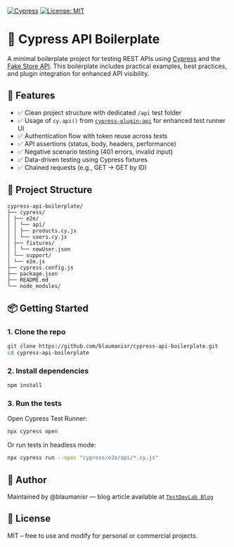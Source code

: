 [![Cypress](https://img.shields.io/badge/tested%20with-Cypress-17202C.svg?logo=cypress)](https://www.cypress.io/)
[![License: MIT](https://img.shields.io/badge/license-MIT-blue.svg)](LICENSE)

# 🧪 Cypress API Boilerplate

A minimal boilerplate project for testing REST APIs using [Cypress](https://www.cypress.io/) and the [Fake Store API](https://fakestoreapi.com/). This boilerplate includes practical examples, best practices, and plugin integration for enhanced API visibility.

## 🚀 Features

- ✅ Clean project structure with dedicated `/api` test folder
- ✅ Usage of `cy.api()` from [`cypress-plugin-api`](https://github.com/filiphric/cypress-plugin-api) for enhanced test runner UI
- ✅ Authentication flow with token reuse across tests
- ✅ API assertions (status, body, headers, performance)
- ✅ Negative scenario testing (401 errors, invalid input)
- ✅ Data-driven testing using Cypress fixtures
- ✅ Chained requests (e.g., GET → GET by ID)

## 📂 Project Structure

```
cypress-api-boilerplate/
├── cypress/
│ ├── e2e/
│ │ └── api/
│ │ ├── products.cy.js
│ │ └── users.cy.js
│ ├── fixtures/
│ │ └── newUser.json
│ └── support/
│ └── e2e.js
├── cypress.config.js
├── package.json
├── README.md
└── node_modules/
```

## 📦 Getting Started

### 1. Clone the repo

```bash
git clone https://github.com/blaumanisr/cypress-api-boilerplate.git
cd cypress-api-boilerplate
```

### 2. Install dependencies

```bash
npm install
```

### 3. Run the tests

Open Cypress Test Runner:

```bash
npx cypress open
```

Or run tests in headless mode:

```bash
npx cypress run --spec "cypress/e2e/api/*.cy.js"
```

## 🧠 Author

Maintained by @blaumanisr — blog article available at [`TestDevLab Blog`](https://www.testdevlab.com/blog/api-testing-with-cypress-2025)

## 📄 License

MIT – free to use and modify for personal or commercial projects.
